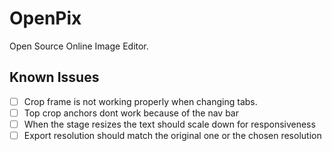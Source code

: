 # OpenPix

Open Source Online Image Editor.

## Known Issues

- [ ] Crop frame is not working properly when changing tabs.
- [ ] Top crop anchors dont work because of the nav bar
- [ ] When the stage resizes the text should scale down for responsiveness
- [ ] Export resolution should match the original one or the chosen resolution
